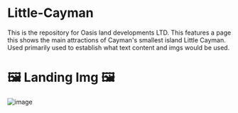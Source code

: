 # Little-Cayman
This is the repository for Oasis land developments LTD. This features a page this shows the main attractions of Cayman's smallest island Little Cayman. Used primarily used to establish what text content and imgs would be used.

# 🖼️  Landing Img 🖼️ 
![image](https://user-images.githubusercontent.com/64540871/188834674-c8617efe-f7a4-4f28-93c5-a13de3ef8c96.png)
